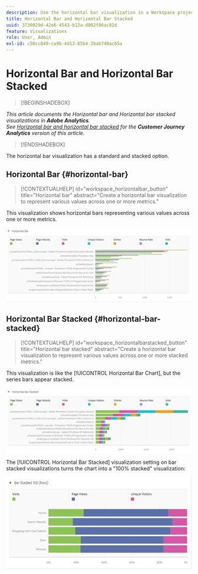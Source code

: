 ```yaml
---
description: Use the horizontal bar visualization in a Workspace project.
title: Horizontal Bar and Horizontal Bar Stacked
uuid: 3730929d-42e6-4543-b12a-d002f86ac82d
feature: Visualizations
role: User, Admin
exl-id: c50cc849-ca9b-4d13-85b4-2bab740ac65a
---
```

# Horizontal Bar and Horizontal Bar Stacked

>[!BEGINSHADEBOX]

*This article documents the Horizontal bar and Horizontal bar stacked visualizations in **Adobe Analytics**.<br/>See [Horizontal bar and horizontal bar stacked](https://experienceleague.adobe.com/en/docs/analytics-platform/using/cja-workspace/visualizations/horizontal-bar) for the **Customer Journey Analytics** version of this article.*

>[!ENDSHADEBOX]

The horizontal bar visualization has a standard and stacked option.

## Horizontal Bar {#horizontal-bar}

<!-- markdownlint-disable MD034 -->

>[!CONTEXTUALHELP]
>id="workspace_horizontalbar_button"
>title="Horizontal bar"
>abstract="Create a horizontal bar visualization to represent various values across one or more metrics."

<!-- markdownlint-enable MD034 -->

This visualization shows horizontal bars representing various values across one or more metrics.

![](assets/horizontal_bar.png)

## Horizontal Bar Stacked {#horizontal-bar-stacked}

<!-- markdownlint-disable MD034 -->

>[!CONTEXTUALHELP]
>id="workspace_horizontalbarstacked_button"
>title="Horizontal bar stacked"
>abstract="Create a horizontal bar visualization to represent various values across one or more stacked metrics."

<!-- markdownlint-enable MD034 -->

This visualization is like the [!UICONTROL Horizontal Bar Chart], but the series bars appear stacked.

![](assets/horizontal-bar-stacked.png)

The [!UICONTROL Horizontal Bar Stacked] visualization setting on bar stacked visualizations turns the chart into a "100% stacked" visualization:

![](assets/horizstacked100.png)
